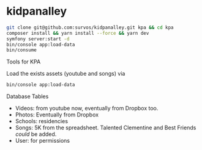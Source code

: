 # kidpanalley


```bash
git clone git@github.com:survos/kidpanalley.git kpa && cd kpa
composer install && yarn install --force && yarn dev
symfony server:start -d
bin/console app:load-data
bin/consume
```


Tools for KPA

Load the exists assets (youtube and songs) via

```bash
bin/console app:load-data
```
    
Database Tables

* Videos: from youtube now, eventually from Dropbox too.
* Photos: Eventually from Dropbox
* Schools: residencies
* Songs: 5K from the spreadsheet.  Talented Clementine and Best Friends _could_ be added.
* User: for permissions
